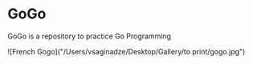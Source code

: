 # GoGo
GoGo is a repository to practice Go Programming

![French Gogo]("/Users/vsaginadze/Desktop/Gallery/to print/gogo.jpg")
